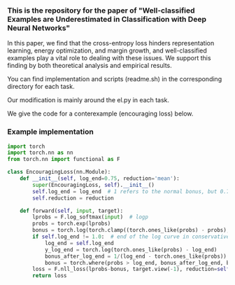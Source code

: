 ### This is the repository for the paper of "Well-classified Examples are Underestimated in Classification with Deep Neural Networks"

In this paper, we find that the cross-entropy loss hinders representation learning, energy optimization, and margin growth, and well-classified examples play a vital role to dealing with these issues. We support this finding by both theoretical analysis and empirical results. 

You can find implementation and scripts (readme.sh) in the corresponding directory for each task.

Our modification is mainly around the el.py in each task.


We give the code for a conterexample (encouraging loss) below.

### Example implementation
```python
import torch
import torch.nn as nn
from torch.nn import functional as F

class EncouragingLoss(nn.Module):
    def __init__(self, log_end=0.75, reduction='mean'):
        super(EncouragingLoss, self).__init__()
        self.log_end = log_end  # 1 refers to the normal bonus, but 0.75 can easily work in existing optimization systems
        self.reduction = reduction

    def forward(self, input, target):
        lprobs = F.log_softmax(input)  # logp
        probs = torch.exp(lprobs)
        bonus = torch.log(torch.clamp((torch.ones_like(probs) - probs), min=1e-5))  # log(1-p)
        if self.log_end != 1.0:  # end of the log curve in conservative bonus # e.g. 0.5  work for all settings
            log_end = self.log_end
            y_log_end = torch.log(torch.ones_like(probs) - log_end)
            bonus_after_log_end = 1/(log_end - torch.ones_like(probs)) * (probs-log_end) + y_log_end
            bonus = torch.where(probs > log_end, bonus_after_log_end, bonus)
        loss = F.nll_loss(lprobs-bonus, target.view(-1), reduction=self.reduction)
        return loss

```
